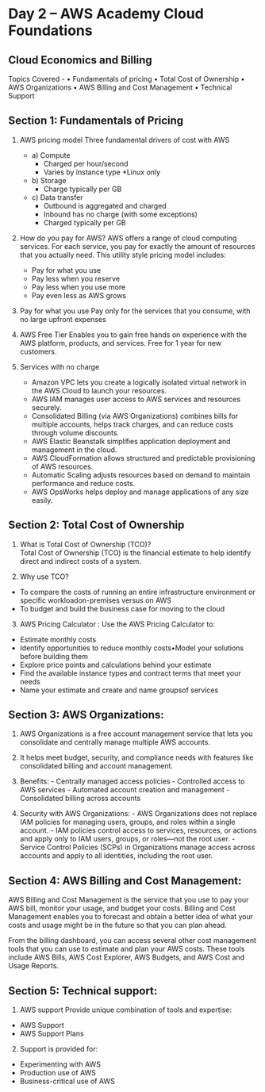 # Day 2 – AWS Academy Cloud Foundations  

## Cloud Economics and Billing

Topics Covered -
• Fundamentals of pricing
• Total Cost of Ownership
• AWS Organizations
• AWS Billing and Cost Management
• Technical Support

## Section 1: Fundamentals of Pricing
   1) AWS pricing model
   Three fundamental drivers of cost with AWS
      - a) Compute
          - Charged per hour/second
          - Varies by instance type
            *Linux only
      - b) Storage
         - Charge typically per GB
      - c) Data transfer
         - Outbound is aggregated and charged
         - Inbound has no charge  (with some exceptions)
         - Charged typically per GB

   2) How do you pay for AWS?
   AWS offers a range of cloud computing services. For each service, you pay for exactly the amount 
   of resources that you actually need. This utility style pricing model includes:
         - Pay for what you use
         - Pay less when you reserve
         - Pay less when you use more
         - Pay even less as AWS grows

   3) Pay for what you use Pay only for the services that you consume, with no large upfront expenses

   4) AWS Free Tier Enables you to gain free hands on experience with the AWS  platform, products, and services. Free for 1 year for new customers.

   5) Services with no charge
       - Amazon VPC lets you create a logically isolated virtual network in the AWS Cloud to launch your resources.
       - AWS IAM manages user access to AWS services and resources securely.
       - Consolidated Billing (via AWS Organizations) combines bills for multiple accounts, helps track charges, and can reduce costs through volume discounts.
       - AWS Elastic Beanstalk simplifies application deployment and management in the cloud.
       - AWS CloudFormation allows structured and predictable provisioning of AWS resources.
       - Automatic Scaling adjusts resources based on demand to maintain performance and reduce costs.
       - AWS OpsWorks helps deploy and manage applications of any size easily.

## Section 2: Total Cost of Ownership
   1)	What is Total Cost of Ownership (TCO)?                                                   
   Total Cost of Ownership (TCO) is the financial estimate to help identify direct and indirect costs of a system.

   2)	Why use TCO?
   - To compare the costs of running an entire infrastructure environment or specific workloadon-premises versus on AWS
   - To budget and build the business case for moving to the cloud

   3)	AWS Pricing Calculator : Use the AWS Pricing Calculator to:
   - Estimate monthly costs
   - Identify opportunities to reduce monthly costs•Model your solutions before building them
   - Explore price points and calculations behind your estimate
   - Find the available instance types and contract terms that meet your needs
   - Name your estimate and create and name groupsof services


## Section 3: AWS Organizations:
   1) AWS Organizations is a free account management service that lets you consolidate and centrally manage multiple AWS accounts. 

   2) It helps meet budget, security, and compliance needs with features like consolidated billing and account management.

   3) Benefits:
    - Centrally managed access policies
    - Controlled access to AWS services
    - Automated account creation and management
    - Consolidated billing across accounts

   4) Security with AWS Organizations:
    - AWS Organizations does not replace IAM policies for managing users, groups, and roles within a single account.
    - IAM policies control access to services, resources, or actions and apply only to IAM users, groups, or roles—not the root user.
    - Service Control Policies (SCPs) in Organizations manage access across accounts and apply to all identities, including the root user.



## Section 4: AWS Billing and Cost Management:
AWS Billing and Cost Management is the service that you use to pay your AWS bill, monitor your usage, and budget your costs. 
Billing and Cost Management enables you to forecast and obtain a better idea of what your costs and usage might be in the future so that you can plan ahead.

From the billing dashboard, you can access several other cost management tools that you can use to estimate and plan your AWS costs.
These tools include AWS Bills, AWS Cost Explorer, AWS Budgets, and AWS Cost and Usage Reports.


## Section 5: Technical support:
   1) AWS support Provide unique combination of tools and expertise:
   - AWS Support 
   - AWS Support Plans	

   2) Support is provided for:
   - Experimenting with AWS
   - Production use of AWS
   - Business-critical use of AWS




